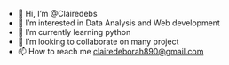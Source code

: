 - 👋 Hi, I’m @Clairedebs
- 👀 I’m interested in Data Analysis and Web development
- 🌱 I’m currently learning python
- 💞️ I’m looking to collaborate on many project
- 📫 How to reach me clairedeborah890@gmail.com

<!---
Clairedebs/Clairedebs is a ✨ special ✨ repository because its `README.md` (this file) appears on your GitHub profile.
You can click the Preview link to take a look at your changes.
--->
